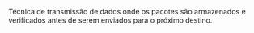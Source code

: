 Técnica de transmissão de dados onde os pacotes são armazenados e verificados antes de serem enviados para o próximo destino.